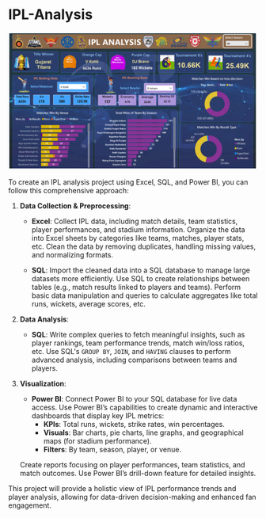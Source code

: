 # IPL-Analysis

![logo](https://github.com/rachit7217/IPL-Analysis/blob/main/Dashboard%209%20IPL%20Analysis.png)

To create an IPL analysis project using Excel, SQL, and Power BI, you can follow this comprehensive approach:

1. **Data Collection & Preprocessing**:
   - **Excel**: Collect IPL data, including match details, team statistics, player performances, and stadium information. Organize the data into Excel sheets by categories like teams, matches, player stats, etc. Clean the data by removing duplicates, handling missing values, and normalizing formats.
   
   - **SQL**: Import the cleaned data into a SQL database to manage large datasets more efficiently. Use SQL to create relationships between tables (e.g., match results linked to players and teams). Perform basic data manipulation and queries to calculate aggregates like total runs, wickets, average scores, etc.

2. **Data Analysis**:
   - **SQL**: Write complex queries to fetch meaningful insights, such as player rankings, team performance trends, match win/loss ratios, etc. Use SQL's `GROUP BY`, `JOIN`, and `HAVING` clauses to perform advanced analysis, including comparisons between teams and players.

3. **Visualization**:
   - **Power BI**: Connect Power BI to your SQL database for live data access. Use Power BI’s capabilities to create dynamic and interactive dashboards that display key IPL metrics:
     - **KPIs**: Total runs, wickets, strike rates, win percentages.
     - **Visuals**: Bar charts, pie charts, line graphs, and geographical maps (for stadium performance).
     - **Filters**: By team, season, player, or venue.

   Create reports focusing on player performances, team statistics, and match outcomes. Use Power BI’s drill-down feature for detailed insights.

This project will provide a holistic view of IPL performance trends and player analysis, allowing for data-driven decision-making and enhanced fan engagement.


